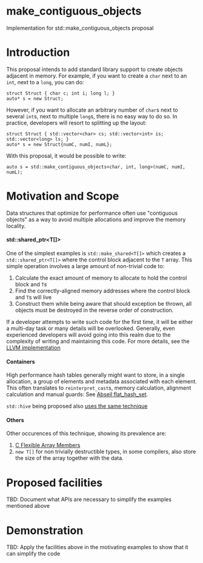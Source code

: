 # make_contiguous_objects
Implementation for std::make_contiguous_objects proposal


# Introduction

This proposal intends to add standard library support to create objects adjacent in memory.
For example, if you want to create a `char` next to an `int`, next to a `long`, you can do:
```
struct Struct { char c; int i; long l; }
auto* s = new Struct;
```

However, if you want to allocate an arbitrary number of `char`s next to several `int`s, next to multiple `long`s, there is no easy way to do so.
In practice, developers will resort to splitting up the layout:

```
struct Struct { std::vector<char> cs; std::vector<int> is; std::vector<long> ls; }
auto* s = new Struct{numC, numI, numL};
```

With this proposal, it would be possible to write:
```
auto s = std::make_contiguous_objects<char, int, long>(numC, numI, numL);
```

# Motivation and Scope

Data structures that optimize for performance often use "contiguous objects" as a way to avoid multiple allocations and improve the memory locality.

#### std::shared_ptr<T[]>
One of the simplest examples is `std::make_shared<T[]>` which creates a `std::shared_ptr<T[]>` where the control block adjacent to the `T` array.
This simple operation involves a large amount of non-trivial code to:
1. Calculate the exact amount of memory to allocate to hold the control block and `T`s
2. Find the correctly-aligned memory addresses where the control block and  `T`s will live
3. Construct them while being aware that should exception be thrown, all objects must be destroyed in the reverse order of construction.

If a developer attempts to write such code for the first time, it will be either a multi-day task or many details will be overlooked.
Generally, even experienced developers will avoid going into this realm due to the complexity of writing and maintaining this code.
For more details, see the [LLVM implementation](https://github.com/llvm/llvm-project/blob/2f887c9a760dfdffa584ce84361912fe122ad79f/libcxx/include/__memory/shared_ptr.h#L1139)

#### Containers

High performance hash tables generally might want to store, in a single allocation, a group of elements and metadata associated with each element.
This often translates to `reinterpret_cast`s, memory calculation, alignment calculation and manual guards:
See [Abseil flat_hash_set](https://github.com/abseil/abseil-cpp/blob/d8933b836b1e1aac982b1dd42cc6ac1343a878d5/absl/container/internal/raw_hash_set.h#L1342).

`std::hive` being proposed also [uses the same technique](https://github.com/mattreecebentley/plf_hive/blob/8c2bf6d9606df1d76900751ffffc472e994b529b/plf_hive.h#L174)

#### Others

Other occurences of this technique, showing its prevalence are:
1. [C Flexible Array Members](https://en.wikipedia.org/wiki/Flexible_array_member)
2. `new T[]` for non trivially destructible types, in some compilers, also store the size of the array together with the data.

# Proposed facilities

TBD: Document what APIs are necessary to simplify the examples mentioned above

# Demonstration

TBD: Apply the facilities above in the motivating examples to show that it can simplify the code

